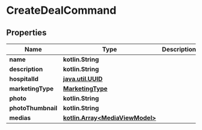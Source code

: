 
# CreateDealCommand

## Properties
Name | Type | Description | Notes
------------ | ------------- | ------------- | -------------
**name** | **kotlin.String** |  |  [optional]
**description** | **kotlin.String** |  |  [optional]
**hospitalId** | [**java.util.UUID**](java.util.UUID.md) |  |  [optional]
**marketingType** | [**MarketingType**](MarketingType.md) |  |  [optional]
**photo** | **kotlin.String** |  |  [optional]
**photoThumbnail** | **kotlin.String** |  |  [optional]
**medias** | [**kotlin.Array&lt;MediaViewModel&gt;**](MediaViewModel.md) |  |  [optional]



